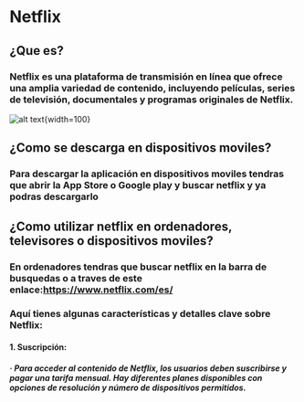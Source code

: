 # **Netflix**
## ¿Que es?
### Netflix es una plataforma de transmisión en línea que ofrece una amplia variedad de contenido, incluyendo películas, series de televisión, documentales y programas originales de Netflix.
![alt text](https://images.ctfassets.net/4cd45et68cgf/Rx83JoRDMkYNlMC9MKzcB/2b14d5a59fc3937afd3f03191e19502d/Netflix-Symbol.png){width=100}
## ¿Como se descarga en dispositivos moviles?
### Para descargar la aplicación en dispositivos moviles tendras que abrir la App Store o Google play y buscar netflix y ya podras descargarlo
## ¿Como utilizar netflix en ordenadores, televisores o dispositivos moviles?
### En ordenadores tendras que buscar netflix en la barra de busquedas o a traves de este enlace:<https://www.netflix.com/es/>
### Aquí tienes algunas características y detalles clave sobre Netflix:
#### 1. **Suscripción:**
#####        ·  Para acceder al contenido de Netflix, los usuarios deben suscribirse y pagar una tarifa mensual. Hay diferentes planes disponibles con opciones de resolución y número de dispositivos permitidos.

